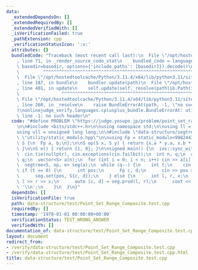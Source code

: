 ```yaml
---
data:
  _extendedDependsOn: []
  _extendedRequiredBy: []
  _extendedVerifiedWith: []
  _isVerificationFailed: true
  _pathExtension: cpp
  _verificationStatusIcon: ':x:'
  attributes: {}
  bundledCode: "Traceback (most recent call last):\n  File \"/opt/hostedtoolcache/Python/3.11.4/x64/lib/python3.11/site-packages/onlinejudge_verify/documentation/build.py\"\
    , line 71, in _render_source_code_stat\n    bundled_code = language.bundle(stat.path,\
    \ basedir=basedir, options={'include_paths': [basedir]}).decode()\n          \
    \         ^^^^^^^^^^^^^^^^^^^^^^^^^^^^^^^^^^^^^^^^^^^^^^^^^^^^^^^^^^^^^^^^^^^^^^^^^^^^^^^^^\n\
    \  File \"/opt/hostedtoolcache/Python/3.11.4/x64/lib/python3.11/site-packages/onlinejudge_verify/languages/cplusplus.py\"\
    , line 187, in bundle\n    bundler.update(path)\n  File \"/opt/hostedtoolcache/Python/3.11.4/x64/lib/python3.11/site-packages/onlinejudge_verify/languages/cplusplus_bundle.py\"\
    , line 401, in update\n    self.update(self._resolve(pathlib.Path(included), included_from=path))\n\
    \                ^^^^^^^^^^^^^^^^^^^^^^^^^^^^^^^^^^^^^^^^^^^^^^^^^^^^^^^^^\n \
    \ File \"/opt/hostedtoolcache/Python/3.11.4/x64/lib/python3.11/site-packages/onlinejudge_verify/languages/cplusplus_bundle.py\"\
    , line 260, in _resolve\n    raise BundleErrorAt(path, -1, \"no such header\"\
    )\nonlinejudge_verify.languages.cplusplus_bundle.BundleErrorAt: utility/static_modulo.hpp:\
    \ line -1: no such header\n"
  code: "#define PROBLEM \"https://judge.yosupo.jp/problem/point_set_range_composite\"\
    \n\n#include <bits/stdc++.h>\n\nusing namespace std;\n\nusing ll = long long;\n\
    using ull = unsigned long long;\n\n#include \"data-structure/segtree.hpp\"\n#include\
    \ \"utility/static_modulo.hpp\"\n\nusing Fp = static_modulo<998244353>;\n\nstruct\
    \ S {\n  Fp a, b;\n};\n\nS op(S x, S y) { return {x.a * y.a, x.b * y.a + y.b};\
    \ }\n\nS e() { return {1, 0}; }\n\nsigned main() {\n  ios::sync_with_stdio(false);\n\
    \  cin.tie(nullptr), cin.exceptions(cin.failbit);\n  int n, q;\n  cin >> n >>\
    \ q;\n  vector<S> a(n);\n  for (int i = 0; i < n; i++) cin >> a[i].a >> a[i].b;\n\
    \  segtree<S, op, e> seg(a);\n  while (q--) {\n    int t;\n    cin >> t;\n   \
    \ if (t == 0) {\n      int pos;\n      Fp c, d;\n      cin >> pos >> c >> d;\n\
    \      seg.set(pos, S{c, d});\n    } else {\n      int l, r, x;\n      cin >>\
    \ l >> r >> x;\n      auto [c, d] = seg.prod(l, r);\n      cout << c * x + d <<\
    \ '\\n';\n    }\n  }\n}"
  dependsOn: []
  isVerificationFile: true
  path: data-structure/test/Point_Set_Range_Composite.test.cpp
  requiredBy: []
  timestamp: '1970-01-01 00:00:00+00:00'
  verificationStatus: TEST_WRONG_ANSWER
  verifiedWith: []
documentation_of: data-structure/test/Point_Set_Range_Composite.test.cpp
layout: document
redirect_from:
- /verify/data-structure/test/Point_Set_Range_Composite.test.cpp
- /verify/data-structure/test/Point_Set_Range_Composite.test.cpp.html
title: data-structure/test/Point_Set_Range_Composite.test.cpp
---
```

